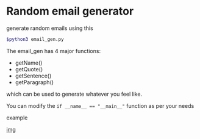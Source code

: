 # Random email generator

generate random emails using this

```bash
$python3 email_gen.py
```
The email_gen has 4 major functions:
- getName()
- getQuote()
- getSentence()
- getParagraph()

which can be used to generate whatever you feel like.

You can modify the `if __name__ == "__main__"` function as per your needs

example

[img](img.PNG)

